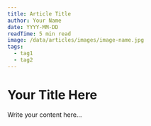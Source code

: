 ```yaml
---
title: Article Title
author: Your Name
date: YYYY-MM-DD
readTime: 5 min read
image: /data/articles/images/image-name.jpg
tags:
  - tag1
  - tag2
---
```


# Your Title Here

Write your content here...
